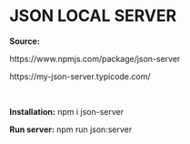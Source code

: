 <h1>JSON LOCAL SERVER</h1>


<p><b>Source:</b></p>
<P>https://www.npmjs.com/package/json-server</P>
<p>https://my-json-server.typicode.com/</p>

<br />


<p><b>Installation:</b> npm i json-server</p>

<p><b>Run server:</b> npm run json:server</p>
